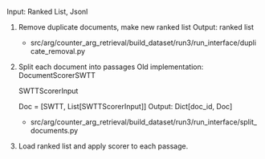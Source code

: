 

Input: Ranked List, Jsonl

1. Remove duplicate documents, make new ranked list
   Output: ranked list
   * src/arg/counter_arg_retrieval/build_dataset/run3/run_interface/duplicate_removal.py
2. Split each document into passages
    Old implementation: DocumentScorerSWTT

    SWTTScorerInput
    
    Doc = [SWTT, List[SWTTScorerInput]]
    Output: Dict[doc_id, Doc]
    * src/arg/counter_arg_retrieval/build_dataset/run3/run_interface/split_documents.py
    
3. Load ranked list and apply scorer to each passage.
    




